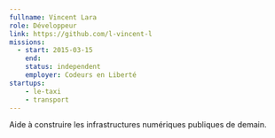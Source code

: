 ```yaml
---
fullname: Vincent Lara
role: Développeur
link: https://github.com/l-vincent-l
missions:
  - start: 2015-03-15
    end:
    status: independent
    employer: Codeurs en Liberté
startups:
    - le-taxi
    - transport
---
```


Aide à construire les infrastructures numériques publiques de demain.
